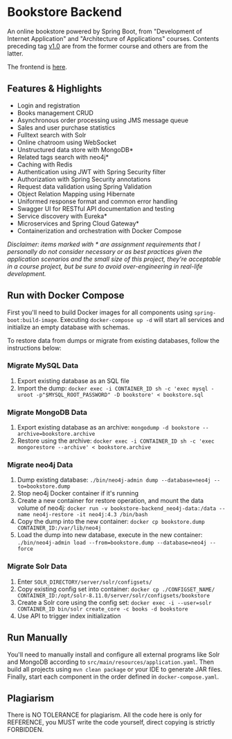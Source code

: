 # Bookstore Backend

An online bookstore powered by Spring Boot, from "Development of Internet Application" and "Architecture of Applications" courses.
Contents preceding tag [v1.0](../../releases/tag/v1.0) are from the former course and others are from the latter.

The frontend is [here](https://github.com/y-young/bookstore-frontend).

## Features & Highlights

-   Login and registration
-   Books management CRUD
-   Asynchronous order processing using JMS message queue
-   Sales and user purchase statistics
-   Fulltext search with Solr
-   Online chatroom using WebSocket
-   Unstructured data store with MongoDB\*
-   Related tags search with neo4j\*
-   Caching with Redis
-   Authentication using JWT with Spring Security filter
-   Authorization with Spring Security annotations
-   Request data validation using Spring Validation
-   Object Relation Mapping using Hibernate
-   Uniformed response format and common error handling
-   Swagger UI for RESTful API documentation and testing
-   Service discovery with Eureka\*
-   Microservices and Spring Cloud Gateway\*
-   Containerization and orchestration with Docker Compose

_Disclaimer: items marked with \* are assignment requirements that I personally do not consider necessary or as best practices given the application scenarios and the small size of this project, they're acceptable in a course project, but be sure to avoid over-engineering in real-life development._

## Run with Docker Compose

First you'll need to build Docker images for all components using `spring-boot:build-image`.
Executing `docker-compose up -d` will start all services and initialize an empty database with schemas.

To restore data from dumps or migrate from existing databases, follow the instructions below:

### Migrate MySQL Data

1.  Export existing database as an SQL file
2.  Import the dump: `docker exec -i CONTAINER_ID sh -c 'exec mysql -uroot -p"$MYSQL_ROOT_PASSWORD" -D bookstore' < bookstore.sql`

### Migrate MongoDB Data

1.  Export existing database as an archive: `mongodump -d bookstore --archive=bookstore.archive`
2.  Restore using the archive: `docker exec -i CONTAINER_ID sh -c 'exec mongorestore --archive' < bookstore.archive`

### Migrate neo4j Data

1.  Dump existing database: `./bin/neo4j-admin dump --database=neo4j --to=bookstore.dump`
2.  Stop neo4j Docker container if it's running
3.  Create a new container for restore operation, and mount the data volume of neo4j: `docker run -v bookstore-backend_neo4j-data:/data --name neo4j-restore -it neo4j:4.3
    /bin/bash`
4.  Copy the dump into the new container: `docker cp bookstore.dump CONTAINER_ID:/var/lib/neo4j`
5.  Load the dump into new database, execute in the new container: `./bin/neo4j-admin load --from=bookstore.dump --database=neo4j --force`

### Migrate Solr Data

1.  Enter `SOLR_DIRECTORY/server/solr/configsets/`
2.  Copy existing config set into container: `docker cp ./CONFIGSET_NAME/ CONTAINER_ID:/opt/solr-8.11.0/server/solr/configsets/bookstore`
3.  Create a Solr core using the config set: `docker exec -i --user=solr CONTAINER_ID bin/solr create_core -c books -d bookstore`
4.  Use API to trigger index initialization

## Run Manually

You'll need to manually install and configure all external programs like Solr and MongoDB according to `src/main/resources/application.yaml`.
Then build all projects using `mvn clean package` or your IDE to generate JAR files. Finally, start each component in the order defined in `docker-compose.yaml`.

## Plagiarism

There is NO TOLERANCE for plagiarism. All the code here is only for REFERENCE, you MUST write the code yourself, direct copying is strictly FORBIDDEN.
